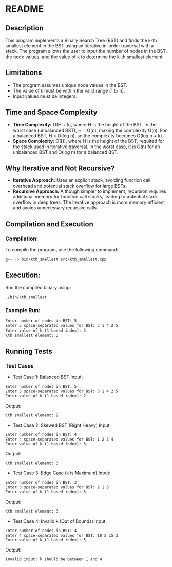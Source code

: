 # README

## Description

This program implements a Binary Search Tree (BST) and finds the k-th smallest element in the BST using an iterative in-order traversal with a stack. The program allows the user to input the number of nodes in the BST, the node values, and the value of k to determine the k-th smallest element.

## Limitations

- The program assumes unique node values in the BST.
- The value of `k` must be within the valid range (1 to n).
- Input values must be integers.

## Time and Space Complexity

- **Time Complexity:** O(H + k), where H is the height of the BST. In the worst case (unbalanced BST), H = O(n), making the complexity O(n). For a balanced BST, H = O(log n), so the complexity becomes O(log n + k).
- **Space Complexity:** O(H), where H is the height of the BST, required for the stack used in iterative traversal. In the worst case, it is O(n) for an unbalanced BST and O(log n) for a balanced BST.

## Why Iterative and Not Recursive?

- **Iterative Approach:** Uses an explicit stack, avoiding function call overhead and potential stack overflow for large BSTs.
- **Recursive Approach:** Although simpler to implement, recursion requires additional memory for function call stacks, leading to potential stack overflow in deep trees. The iterative approach is more memory efficient and avoids unnecessary recursive calls.

## Compilation and Execution

### Compilation:

To compile the program, use the following command:

```sh
g++ -o bin/kth_smallest src/kth_smallest.cpp
```

## Execution:

Run the compiled binary using:

```sh
./bin/kth_smallest
```
### Example Run:
```sh
Enter number of nodes in BST: 5
Enter 5 space-separated values for BST: 3 1 4 2 5
Enter value of k (1-based index): 3
Kth smallest element: 3
```

## Running Tests

### Test Cases

- Test Case 1: Balanced BST
Input:

```sh
Enter number of nodes in BST: 5
Enter 5 space-separated values for BST: 3 1 4 2 5
Enter value of k (1-based index): 2
```
Output:
```sh
Kth smallest element: 2
```
- Test Case 2: Skewed BST (Right Heavy)
Input:

```sh
Enter number of nodes in BST: 4
Enter 4 space-separated values for BST: 1 2 3 4
Enter value of k (1-based index): 3
```
Output:
```sh
Kth smallest element: 3
```
- Test Case 3: Edge Case (k is Maximum)
Input:

```sh
Enter number of nodes in BST: 3
Enter 3 space-separated values for BST: 2 1 3
Enter value of k (1-based index): 3
```
Output:

```sh
Kth smallest element: 3
```
- Test Case 4: Invalid k (Out of Bounds)
Input:

```sh
Enter number of nodes in BST: 4
Enter 4 space-separated values for BST: 10 5 15 3
Enter value of k (1-based index): 5
```
Output:

```sh
Invalid input: k should be between 1 and 4
```
